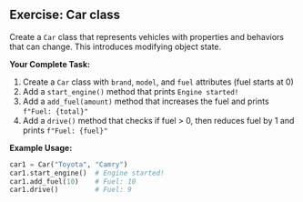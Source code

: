 ## Exercise: Car class

Create a `Car` class that represents vehicles with properties and behaviors that can change. This introduces modifying object state.

**Your Complete Task:**
1. Create a `Car` class with `brand`, `model`, and `fuel` attributes (fuel starts at 0)
2. Add a `start_engine()` method that prints `Engine started!`
3. Add a `add_fuel(amount)` method that increases the fuel and prints `f"Fuel: {total}"`
4. Add a `drive()` method that checks if fuel > 0, then reduces fuel by 1 and prints `f"Fuel: {fuel}"`

**Example Usage:**
```python
car1 = Car("Toyota", "Camry")
car1.start_engine()  # Engine started!
car1.add_fuel(10)    # Fuel: 10
car1.drive()         # Fuel: 9
```
